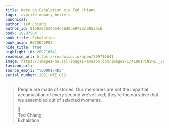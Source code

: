 ```yaml
---
title: Note on Exhalation via Ted Chiang
tags: favorite memory beliefs
canonical:
author: Ted Chiang
author_id: 81b9a93534654ca6d0ba9782ce053ac6
book: 10287584
book_title: Exhalation
book_asin: B07GD46PQZ
hide_title: true
highlight_id: 209716641
readwise_url: https://readwise.io/open/209716641
image: https://images-na.ssl-images-amazon.com/images/I/418U1PiNSHL._SL200_.jpg
favicon_url:
source_emoji: "\U0001F4D5"
serial_number: 2021.NTE.012
---
```

> People are made of stories. Our memories are not the impartial accumulation of every second we’ve lived; they’re the narrative that we assembled out of selected moments.
> <div class="quoteback-footer"><div class="quoteback-avatar"><span class="mini-emoji"> 📕</span></div><div class="quoteback-metadata"><div class="metadata-inner"><span style="display:none">FROM:</span><div aria-label="Ted Chiang" class="quoteback-author"> Ted Chiang</div><div aria-label="Exhalation" class="quoteback-title"> Exhalation</div></div></div></div>